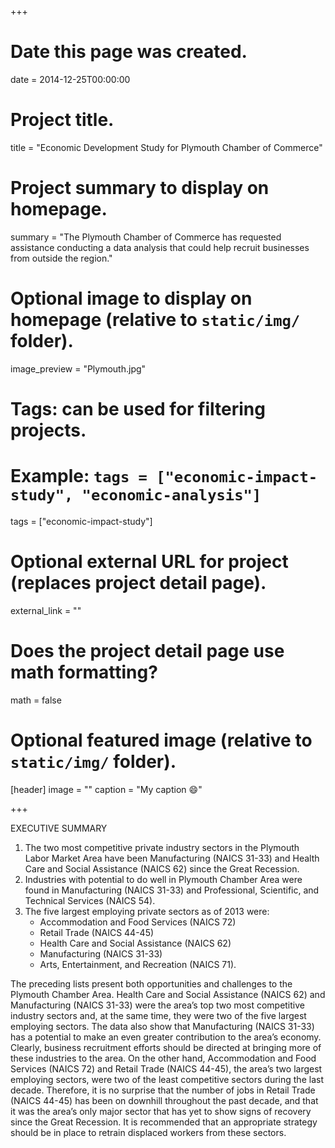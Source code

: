 +++
# Date this page was created.
date = 2014-12-25T00:00:00

# Project title.
title = "Economic Development Study for Plymouth Chamber of Commerce"

# Project summary to display on homepage.
summary = "The Plymouth Chamber of Commerce has requested assistance conducting a data analysis that could help recruit businesses from outside the region."

# Optional image to display on homepage (relative to `static/img/` folder).
image_preview = "Plymouth.jpg"

# Tags: can be used for filtering projects.
# Example: `tags = ["economic-impact-study", "economic-analysis"]`
tags = ["economic-impact-study"]

# Optional external URL for project (replaces project detail page).
external_link = ""

# Does the project detail page use math formatting?
math = false

# Optional featured image (relative to `static/img/` folder).
[header]
image = ""
caption = "My caption :smile:"

+++

EXECUTIVE SUMMARY

1. The two most competitive private industry sectors in the Plymouth Labor Market Area have been Manufacturing (NAICS 31-33) and Health Care and Social Assistance (NAICS 62) since the Great Recession. 
2. Industries with potential to do well in Plymouth Chamber Area were found in Manufacturing (NAICS 31-33) and Professional, Scientific, and Technical Services (NAICS 54). 
3. The five largest employing private sectors as of 2013 were:
    - Accommodation and Food Services (NAICS 72)
    - Retail Trade (NAICS 44-45)
    - Health Care and Social Assistance (NAICS 62)
    - Manufacturing (NAICS 31-33)
    - Arts, Entertainment, and Recreation (NAICS 71).

The preceding lists present both opportunities and challenges to the Plymouth Chamber Area. Health Care and Social Assistance (NAICS 62) and Manufacturing (NAICS 31-33) were the area’s top two most competitive industry sectors and, at the same time, they were two of the five largest employing sectors. The data also show that Manufacturing (NAICS 31-33) has a potential to make an even greater contribution to the area’s economy. Clearly, business recruitment efforts should be directed at bringing more of these industries to the area. On the other hand, Accommodation and Food Services (NAICS 72) and Retail Trade (NAICS 44-45), the area’s two largest employing sectors, were two of the least competitive sectors during the last decade. Therefore, it is no surprise that the number of jobs in Retail Trade (NAICS 44-45) has been on downhill throughout the past decade, and that it was the area’s only major sector that has yet to show signs of recovery since the Great Recession. It is recommended that an appropriate strategy should be in place to retrain displaced workers from these sectors.  
